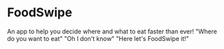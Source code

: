 # FoodSwipe

An app to help you decide where and what to eat faster than ever! "Where do you want to eat" "Oh I don't know" "Here let's FoodSwipe it!"
